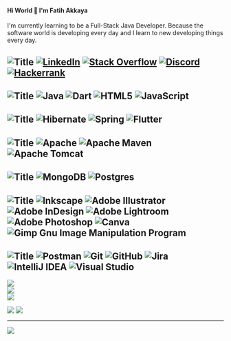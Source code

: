 #### Hi World 👋 I'm Fatih Akkaya


I'm currently learning to be a Full-Stack Java Developer. Because the software world is developing every day and I learn to new developing things every day.


![Title](https://img.shields.io/badge/SOCIALS:-ff7b00?style=for-the-badge)
[![LinkedIn](https://img.shields.io/badge/LinkedIn-1e6091.svg?style=for-the-badge&logo=linkedin&logoColor=orange)](https://linkedin.com/in/fatihakkaya) 
[![Stack Overflow](https://img.shields.io/badge/-Stackoverflow-1e6091?style=for-the-badge&logo=stack-overflow&logoColor=orange)](https://stackoverflow.com/users/21657253) 
[![Discord](https://img.shields.io/badge/Discord-1e6091.svg?style=for-the-badge&logo=discord&logoColor=orange)](https://discord.com/channels/fatihakkaya#9789) 
[![Hackerrank](https://img.shields.io/badge/Hackerrank-1e6091.svg?style=for-the-badge&logo=hackerrank&logoColor=orange)](https://www.hackerrank.com/akkaya064?hr_r=1) 
---

![Title](https://img.shields.io/badge/LANGUAGES:-ff7b00.svg?style=for-the-badge)
![Java](https://img.shields.io/badge/java-1a759f.svg?style=for-the-badge&logo=java&logoColor=orange) 
![Dart](https://img.shields.io/badge/dart-1a759f.svg?style=for-the-badge&logo=dart&logoColor=orange) 
![HTML5](https://img.shields.io/badge/html5-1a759f.svg?style=for-the-badge&logo=html5&logoColor=orange) 
![JavaScript](https://img.shields.io/badge/javascript-1a759f.svg?style=for-the-badge&logo=javascript&logoColor=orange)
---

![Title](https://img.shields.io/badge/FRAMEWORKS_PLATFORMS_LIBRARIES:-ff7b00.svg?style=for-the-badge) 
![Hibernate](https://img.shields.io/badge/Hibernate-168aad?style=for-the-badge&logo=Hibernate&logoColor=orange) 
![Spring](https://img.shields.io/badge/spring-168aad.svg?style=for-the-badge&logo=spring&logoColor=orange) 
![Flutter](https://img.shields.io/badge/Flutter-168aad.svg?style=for-the-badge&logo=Flutter&logoColor=orange)
---

![Title](https://img.shields.io/badge/SERVERS:-ff7b00.svg?style=for-the-badge)
![Apache](https://img.shields.io/badge/apache-34a0a4.svg?style=for-the-badge&logo=apache&logoColor=orange) 
![Apache Maven](https://img.shields.io/badge/Apache%20Maven-34a0a4?style=for-the-badge&logo=Apache%20Maven&logoColor=orange) 
![Apache Tomcat](https://img.shields.io/badge/apache%20tomcat-34a0a4.svg?style=for-the-badge&logo=apache-tomcat&logoColor=orange) 
---

![Title](https://img.shields.io/badge/DATABASES:-ff7b00.svg?style=for-the-badge) 
![MongoDB](https://img.shields.io/badge/MongoDB-52b69a.svg?style=for-the-badge&logo=mongodb&logoColor=orange) 
![Postgres](https://img.shields.io/badge/postgres-52b69a.svg?style=for-the-badge&logo=postgresql&logoColor=orange)
---

![Title](https://img.shields.io/badge/DESIGN:-ff7b00.svg?style=for-the-badge)
![Inkscape](https://img.shields.io/badge/Inkscape-76c893?style=for-the-badge&logo=inkscape&logoColor=orange)
![Adobe Illustrator](https://img.shields.io/badge/adobeillustrator-76c893.svg?style=for-the-badge&logo=adobeillustrator&logoColor=orange) 
![Adobe InDesign](https://img.shields.io/badge/Adobe%20InDesign-76c893?style=for-the-badge&logo=adobeindesign&logoColor=orange) 
![Adobe Lightroom](https://img.shields.io/badge/Adobe%20Lightroom-76c893.svg?style=for-the-badge&logo=Adobe%20Lightroom&logoColor=orange) 
![Adobe Photoshop](https://img.shields.io/badge/adobephotoshop-76c893.svg?style=for-the-badge&logo=adobephotoshop&logoColor=orange) 
![Canva](https://img.shields.io/badge/Canva-76c893.svg?style=for-the-badge&logo=Canva&logoColor=orange) 
![Gimp Gnu Image Manipulation Program](https://img.shields.io/badge/Gimp-76c893?style=for-the-badge&logo=gimp&logoColor=orange) 
---

![Title](https://img.shields.io/badge/OTHER:-ff7b00.svg?style=for-the-badge)
![Postman](https://img.shields.io/badge/Postman-99d98c.svg?style=for-the-badge&logo=postman&logoColor=orange) 
![Git](https://img.shields.io/badge/git-99d98c.svg?style=for-the-badge&logo=git&logoColor=orange) 
![GitHub](https://img.shields.io/badge/github-99d98c.svg?style=for-the-badge&logo=github&logoColor=orange) 
![Jira](https://img.shields.io/badge/jira-99d98c.svg?style=for-the-badge&logo=jira&logoColor=orange) 
![IntelliJ IDEA](https://img.shields.io/badge/IntelliJIDEA-99d98c.svg?style=for-the-badge&logo=intellij-idea&logoColor=orange) 
![Visual Studio](https://img.shields.io/badge/Visual%20Studio-99d98c.svg?style=for-the-badge&logo=visual-studio&logoColor=orange) 
---

![](https://github-readme-stats.vercel.app/api?username=akkaya64&theme=slateorange&hide_border=true&include_all_commits=false&count_private=false)<br/>
![](https://github-readme-streak-stats.herokuapp.com/?user=akkaya64&theme=slateorange&hide_border=true)<br/>
![](https://github-readme-stats.vercel.app/api/top-langs/?username=akkaya64&theme=slateorange&hide_border=true&include_all_commits=false&count_private=false&layout=compact)


![](https://quotes-github-readme.vercel.app/api?type=horizontal&theme=merko)
![](https://github-profile-trophy.vercel.app/?username=akkaya64&theme=gruvbox&no-frame=true&no-bg=true&margin-w=4)

---
[![](https://visitcount.itsvg.in/api?id=akkaya64&icon=0&color=0)](https://visitcount.itsvg.in)




<!-- Proudly created with GPRM ( https://gprm.itsvg.in ) 
 
# 💫 About Me:
## 🌐 Socials:
# 💻 Tech Stack:
# 📊 GitHub Stats:
### ✍️ Random Dev Quote
-->
